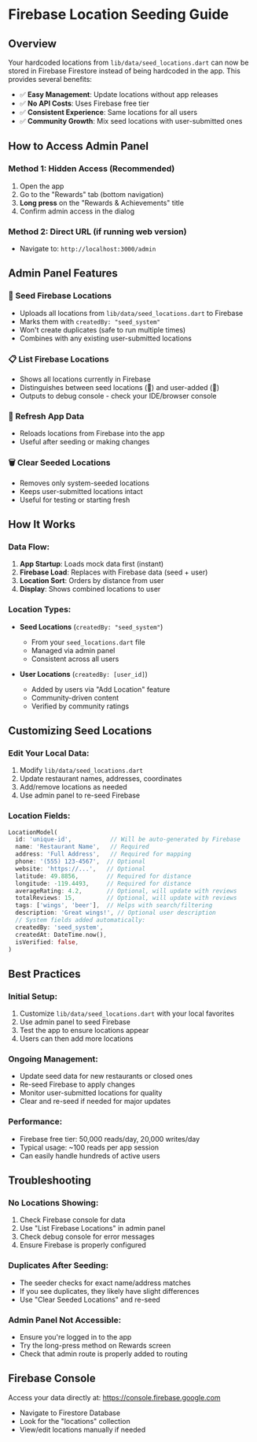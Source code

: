 # Firebase Location Seeding Guide

## Overview
Your hardcoded locations from `lib/data/seed_locations.dart` can now be stored in Firebase Firestore instead of being hardcoded in the app. This provides several benefits:

- ✅ **Easy Management**: Update locations without app releases
- ✅ **No API Costs**: Uses Firebase free tier
- ✅ **Consistent Experience**: Same locations for all users
- ✅ **Community Growth**: Mix seed locations with user-submitted ones

## How to Access Admin Panel

### Method 1: Hidden Access (Recommended)
1. Open the app
2. Go to the "Rewards" tab (bottom navigation)
3. **Long press** on the "Rewards & Achievements" title
4. Confirm admin access in the dialog

### Method 2: Direct URL (if running web version)
- Navigate to: `http://localhost:3000/admin`

## Admin Panel Features

### 🌱 Seed Firebase Locations
- Uploads all locations from `lib/data/seed_locations.dart` to Firebase
- Marks them with `createdBy: "seed_system"`
- Won't create duplicates (safe to run multiple times)
- Combines with any existing user-submitted locations

### 📋 List Firebase Locations
- Shows all locations currently in Firebase
- Distinguishes between seed locations (🌱) and user-added (👤)
- Outputs to debug console - check your IDE/browser console

### 🔄 Refresh App Data
- Reloads locations from Firebase into the app
- Useful after seeding or making changes

### 🗑️ Clear Seeded Locations
- Removes only system-seeded locations
- Keeps user-submitted locations intact
- Useful for testing or starting fresh

## How It Works

### Data Flow:
1. **App Startup**: Loads mock data first (instant)
2. **Firebase Load**: Replaces with Firebase data (seed + user)
3. **Location Sort**: Orders by distance from user
4. **Display**: Shows combined locations to user

### Location Types:
- **Seed Locations** (`createdBy: "seed_system"`)
  - From your `seed_locations.dart` file
  - Managed via admin panel
  - Consistent across all users

- **User Locations** (`createdBy: [user_id]`)
  - Added by users via "Add Location" feature
  - Community-driven content
  - Verified by community ratings

## Customizing Seed Locations

### Edit Your Local Data:
1. Modify `lib/data/seed_locations.dart`
2. Update restaurant names, addresses, coordinates
3. Add/remove locations as needed
4. Use admin panel to re-seed Firebase

### Location Fields:
```dart
LocationModel(
  id: 'unique-id',           // Will be auto-generated by Firebase
  name: 'Restaurant Name',   // Required
  address: 'Full Address',   // Required for mapping
  phone: '(555) 123-4567',  // Optional
  website: 'https://...',   // Optional
  latitude: 49.8856,        // Required for distance
  longitude: -119.4493,     // Required for distance
  averageRating: 4.2,       // Optional, will update with reviews
  totalReviews: 15,         // Optional, will update with reviews
  tags: ['wings', 'beer'],  // Helps with search/filtering
  description: 'Great wings!', // Optional user description
  // System fields added automatically:
  createdBy: 'seed_system',
  createdAt: DateTime.now(),
  isVerified: false,
)
```

## Best Practices

### Initial Setup:
1. Customize `lib/data/seed_locations.dart` with your local favorites
2. Use admin panel to seed Firebase
3. Test the app to ensure locations appear
4. Users can then add more locations

### Ongoing Management:
- Update seed data for new restaurants or closed ones
- Re-seed Firebase to apply changes
- Monitor user-submitted locations for quality
- Clear and re-seed if needed for major updates

### Performance:
- Firebase free tier: 50,000 reads/day, 20,000 writes/day
- Typical usage: ~100 reads per app session
- Can easily handle hundreds of active users

## Troubleshooting

### No Locations Showing:
1. Check Firebase console for data
2. Use "List Firebase Locations" in admin panel
3. Check debug console for error messages
4. Ensure Firebase is properly configured

### Duplicates After Seeding:
- The seeder checks for exact name/address matches
- If you see duplicates, they likely have slight differences
- Use "Clear Seeded Locations" and re-seed

### Admin Panel Not Accessible:
- Ensure you're logged in to the app
- Try the long-press method on Rewards screen
- Check that admin route is properly added to routing

## Firebase Console
Access your data directly at: https://console.firebase.google.com
- Navigate to Firestore Database
- Look for the "locations" collection
- View/edit locations manually if needed

